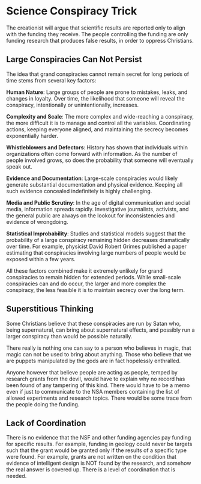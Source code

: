 # Science Conspiracy Trick

The creationist will argue that scientific results are reported only to align with the funding they receive.  The people controlling the funding are only funding research that produces false results, in order to oppress Christians.  


## Large Conspiracies Can Not Persist

The idea that grand conspiracies cannot remain secret for long periods of time stems from several key factors:

**Human Nature**: Large groups of people are prone to mistakes, leaks, and changes in loyalty. Over time, the likelihood that someone will reveal the conspiracy, intentionally or unintentionally, increases.

**Complexity and Scale**: The more complex and wide-reaching a conspiracy, the more difficult it is to manage and control all the variables. Coordinating actions, keeping everyone aligned, and maintaining the secrecy becomes exponentially harder.

**Whistleblowers and Defectors**: History has shown that individuals within organizations often come forward with information. As the number of people involved grows, so does the probability that someone will eventually speak out.

**Evidence and Documentation**: Large-scale conspiracies would likely generate substantial documentation and physical evidence. Keeping all such evidence concealed indefinitely is highly challenging.

**Media and Public Scrutiny**: In the age of digital communication and social media, information spreads rapidly. Investigative journalists, activists, and the general public are always on the lookout for inconsistencies and evidence of wrongdoing.

**Statistical Improbability**: Studies and statistical models suggest that the probability of a large conspiracy remaining hidden decreases dramatically over time. For example, physicist David Robert Grimes published a paper estimating that conspiracies involving large numbers of people would be exposed within a few years.

All these factors combined make it extremely unlikely for grand conspiracies to remain hidden for extended periods. While small-scale conspiracies can and do occur, the larger and more complex the conspiracy, the less feasible it is to maintain secrecy over the long term.

## Superstitious Thinking

Some Christians believe that these conspiracies are run by Satan who, being supernatural, can bring about supernatural effects, and possibly run a larger conspiracy than would be possible naturally.  

There really is nothing one can say to a person who believes in magic, that magic can not be used to bring about anything.  Those who believe that we are puppets manipulated by the gods are in fact hopelessly enthralled.

Anyone however that believe people are acting as people, temped by research grants from the devil, would have to explain why no record has been found of any tampering of this kind.  There would have to be a memo even if just to communicate to the NSA members containing the list of allowed experiments and research topics.  There would be some trace from the people doing the funding.

## Lack of Coordination

There is no evidence that the NSF and other funding agencies pay funding for specific results.  For example, funding in geology could never be targets such that the grant would be granted only if the results of a specific type were found.  For example, grants are not written on the condition that evidence of intelligent design is NOT found by the research, and somehow the real answer is covered up.  There is a level of coordination that is needed.